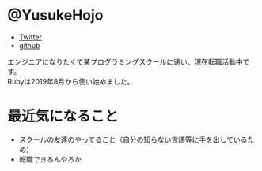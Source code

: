 # @YusukeHojo
- [Twitter](https://twitter.com/YKhojo)  
- [github](https://github.com/y-keysynth)  

エンジニアになりたくて某プログラミングスクールに通い、現在転職活動中です。  
Rubyは2019年8月から使い始めました。  

# 最近気になること
- スクールの友達のやってること（自分の知らない言語等に手を出しているため）  
- 転職できるんやろか
